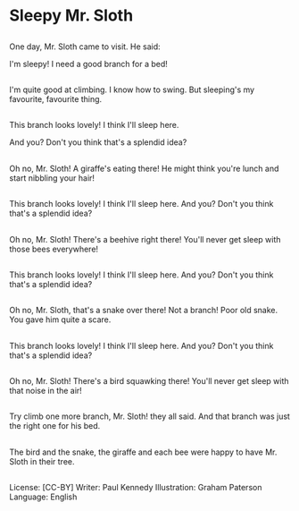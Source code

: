 # Sleepy Mr. Sloth

##
One day, Mr. Sloth
came to visit. He said:

I'm sleepy! I need a
good branch for a bed!

##
I'm quite good at
climbing.
I know how to swing.
But sleeping's my
favourite, favourite
thing.

##
This branch looks
lovely!
I think I'll sleep here.

And you? Don't you
think that's a splendid
idea?

##
Oh no, Mr. Sloth! A
giraffe's eating there!
He might think you're
lunch and start nibbling
your hair!

##
This branch looks
lovely!
I think I'll sleep here.
And you? Don't you
think that's a splendid
idea?

##
Oh no, Mr. Sloth!
There's
a beehive right there!
You'll never get sleep
with those bees
everywhere!

##
This branch looks
lovely!
I think I'll sleep here.
And you? Don't you
think that's a splendid
idea?

##
Oh no, Mr. Sloth, that's
a snake over there!
Not a branch! Poor old
snake. You gave him
quite a scare.

##
This branch looks
lovely!
I think I'll sleep here.
And you? Don't you
think that's a splendid
idea?

##
Oh no, Mr. Sloth!
There's
a bird squawking there!
You'll never get sleep
with that noise in the
air!

##
Try climb one more
branch, Mr. Sloth! they
all said.
And that branch was
just the right one for his
bed.

##
The bird and the snake,
the giraffe and each
bee
were happy to have Mr.
Sloth in their tree.

##
License: [CC-BY]
Writer: Paul Kennedy
Illustration: Graham Paterson
Language: English
